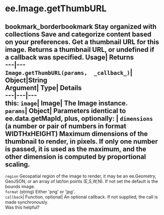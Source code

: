  
#  ee.Image.getThumbURL 
bookmark_borderbookmark Stay organized with collections  Save and categorize content based on your preferences.
Get a thumbnail URL for this image. 
Returns a thumbnail URL, or undefined if a callback was specified.
Usage| Returns  
---|---  
`Image.getThumbURL(params,  _callback_)`| Object|String  
Argument| Type| Details  
---|---|---  
this: `image`| Image| The Image instance.  
`params`| Object| Parameters identical to ee.data.getMapId, plus, optionally:  | ` dimensions ` (a number or pair of numbers in format WIDTHxHEIGHT) Maximum dimensions of the thumbnail to render, in pixels. If only one number is passed, it is used as the maximum, and the other dimension is computed by proportional scaling.  
---  
` region ` Geospatial region of the image to render, it may be an ee.Geometry, GeoJSON, or an array of lat/lon points (E,S,W,N). If not set the default is the bounds image.  
` format ` (string) Either 'png' or 'jpg'.  
`callback`| Function, optional| An optional callback. If not supplied, the call is made synchronously.  
Was this helpful?
